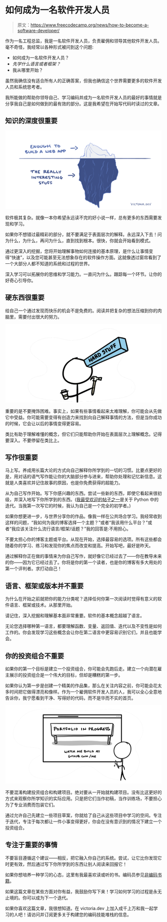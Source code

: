 # 如何成为一名软件开发人员

> 原文：<https://www.freecodecamp.org/news/how-to-become-a-software-developer/>

作为一名工程总监，我是一名软件开发人员，负责雇佣和领导其他软件开发人员。毫不奇怪，我经常以各种形式被问到这个问题:

*   如何成为一名软件开发人员？
*   *先学什么语言或者框架？*
*   我从哪里开始？

虽然我确信没有适合所有人的正确答案，但我也确信这个世界需要更多的软件开发人员和系统思考者。

我所能做的帮助你领导自己、学习编码并成为一名软件开发人员的最好的事情就是分享我自己是如何做到的最有效的部分。这是我希望在开始写代码时读过的文章。

## 知识的深度很重要

![depth](img/f0cfe35a25281391d918b62494444ed6.png)

软件极其复杂。就像一本你希望永远读不完的好小说一样，总有更多的东西需要发现和学习。

如果你不想错过最精彩的部分，就不要满足于表面层次的解释。永远深入下去！问为什么，为什么，再问为什么，直到找到根本。很快，你就会开始看到模式。

通过更深入的挖掘，您将开始理解事物如何连接的基本原理，是什么让事情变得“快速”，以及您可能甚至无法想象存在的软件操作方面。这就像透过窗帘看到了一个大部分人都不知道的系统和过程的世界。

深入学习可以拓展你的思维和学习能力。一直问为什么。跟踪每一个环节。让你的好奇心引导你。

## 硬东西很重要

给自己一个通过发现而快乐的机会不是免费的。阅读并把复杂的想法压缩到你的肉脑里，需要付出很大的努力。

![hard-stuff](img/758dbd9d89debe9b105d56562284e9cc.png)

重要的是不要掩饰困难。事实上，如果有些事情看起来太难理解，你可能会从先做它中受益。你可能需要变得有创造力来找到向自己解释事情的方法，但是当你成功的时候，它会让以后的事情变得更容易。

类比有助于理解难懂的概念，但它们只能帮助你开始在表面层次上理解概念。记得要深入。不要停留在类比上。

## 写作很重要

马上写。养成用长篇大论的方式向自己解释你所学到的一切的习惯。比要点更好的是，用对话的语气写作能让你的大脑部分参与进来，帮助你处理和记忆新信息。这就是人类喜欢并记住故事的原因，也是你免费获得的超能力。

从为自己写作开始。写下你感兴趣的东西。尝试一些新的东西，即使它看起来很初级，并深入地写下你所学到的东西。([我最受欢迎的帖子之一](https://victoria.dev/blog/iteration-in-python-for-list-and-map/)是关于 Python 中的迭代。当我第一次写它的时候，我认为自己是一个完全的初学者。)

如果你想更进一步，与世界分享你的作品。像我一样在公共场合学习。我经常收到这样的问题，“我如何为我的博客选择一个主题？”或者“我该用什么平台？”或者“我应该关注什么流行语言/框架/话题？”我的回答是:不用担心。

不要太担心你的博客主题或平台。从现在开始，选择最容易的选项。所有这些都会随着你的学习、练习和发现你的焦点而改变和提高。开始写吧，最好是昨天。

通过解释你正在做的事情来为你自己写作，就好像它已经过去了——你在教导未来的你——因为它已经过去了。你将是你的第一个读者，也是你的博客有多大用处的第一个评判者。求打动自己！

## 语言、框架或版本并不重要

为什么在开始之前就把你的能力分类呢？选择任何你第一次阅读时觉得有意义的软件语言、框架或技术。从那里开始。

请记住，深入挖掘和理解基本面非常重要。软件的基本概念超越了语言。

无论您选择哪种第一语言，都要理解函数、变量、返回值、迭代以及不变性是如何工作的。你会发现学习这些概念会让你在第二语言中更容易识别它们，并且也能学会。

## 你的投资组合不重要

如果你的第一个目标是建立一个投资组合，你可能会先跑后走。建立一个向潜在雇主展示的投资组合是一个伟大的目标，但却是糟糕的第一步。

如果你认为第一步是创建一个精美的作品集，那么在关注内容之前，你可能会花太多时间把它做得漂亮和像样。作为一个雇佣软件开发人员的人，我可以全心全意地告诉你，我宁愿看到干净、写得好的代码，而不是华而不实的首页。

![temp-portfolio](img/bb43467737c18e23597fbb2afe1521e5.png)

不要混淆构建投资组合和构建项目。绝对要从一开始就构建项目。没有比这更好的方式来观察你所学知识的实际应用。只是把它们当作初稿，当作训练场，不要担心为了专业消费而包装它们。

通过允许自己先建立一些项目草案，你就给了自己从这些项目中学习的空间。专注于迭代，专注于每次都让一件小事变得更好，你会在没有意识到的情况下建立一个投资组合。

## 专注于重要的事情

不要盲目遵循这个建议——相反，把它融入你自己的系统。尝试，让它比你发现它时更有效，然后通过写下你所学到的东西让别人阅读来回报它！

如果你想培养一种学习的心态，这里有我最喜欢读或听的书。编码员参见[非编码书籍](https://victoria.dev/bookshelf/)。

如果这篇文章在某些方面对你有益，我鼓励你写下来！学习如何学习的过程是永无止境的。你可以成为下一个迭代。

如果你喜欢这篇文章，我很想知道。在 victoria.dev 上加入成千上万和我一起学习的人吧！请访问并订阅更多关于构建您的编码技能堆栈的信息。